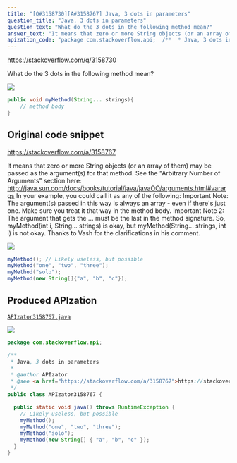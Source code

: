 ```yaml
---
title: "[Q#3158730][A#3158767] Java, 3 dots in parameters"
question_title: "Java, 3 dots in parameters"
question_text: "What do the 3 dots in the following method mean?"
answer_text: "It means that zero or more String objects (or an array of them) may be passed as the argument(s) for that method. See the \"Arbitrary Number of Arguments\" section here: http://java.sun.com/docs/books/tutorial/java/javaOO/arguments.html#varargs In your example, you could call it as any of the following: Important Note: The argument(s) passed in this way is always an array - even if there's just one. Make sure you treat it that way in the method body. Important Note 2: The argument that gets the ... must be the last in the method signature. So, myMethod(int i, String... strings) is okay, but myMethod(String... strings, int i) is not okay. Thanks to Vash for the clarifications in his comment."
apization_code: "package com.stackoverflow.api;  /**  * Java, 3 dots in parameters  *  * @author APIzator  * @see <a href=\"https://stackoverflow.com/a/3158767\">https://stackoverflow.com/a/3158767</a>  */ public class APIzator3158767 {    public static void java() throws RuntimeException {     // Likely useless, but possible     myMethod();     myMethod(\"one\", \"two\", \"three\");     myMethod(\"solo\");     myMethod(new String[] { \"a\", \"b\", \"c\" });   } }"
---
```


https://stackoverflow.com/q/3158730

What do the 3 dots in the following method mean?


<div class="code-logo"><img src="/stackoverflow.png" /></div>

```java
public void myMethod(String... strings){
    // method body
}
```


## Original code snippet

https://stackoverflow.com/a/3158767

It means that zero or more String objects (or an array of them) may be passed as the argument(s) for that method.
See the &quot;Arbitrary Number of Arguments&quot; section here: http://java.sun.com/docs/books/tutorial/java/javaOO/arguments.html#varargs
In your example, you could call it as any of the following:
Important Note: The argument(s) passed in this way is always an array - even if there&#x27;s just one. Make sure you treat it that way in the method body.
Important Note 2: The argument that gets the ... must be the last in the method signature. So, myMethod(int i, String... strings) is okay, but myMethod(String... strings, int i) is not okay.
Thanks to Vash for the clarifications in his comment.

<div class="code-logo"><img src="/stackoverflow.png" /></div>

```java
myMethod(); // Likely useless, but possible
myMethod("one", "two", "three");
myMethod("solo");
myMethod(new String[]{"a", "b", "c"});
```

## Produced APIzation

[`APIzator3158767.java`](https://github.com/pasqualesalza/apization-temp-data/raw/master/search/APIzator3158767.java)

<div class="code-logo"><img src="/apizator.png" /></div>

```java
package com.stackoverflow.api;

/**
 * Java, 3 dots in parameters
 *
 * @author APIzator
 * @see <a href="https://stackoverflow.com/a/3158767">https://stackoverflow.com/a/3158767</a>
 */
public class APIzator3158767 {

  public static void java() throws RuntimeException {
    // Likely useless, but possible
    myMethod();
    myMethod("one", "two", "three");
    myMethod("solo");
    myMethod(new String[] { "a", "b", "c" });
  }
}

```